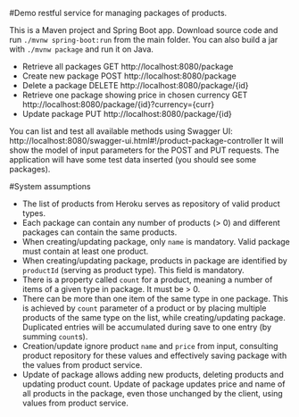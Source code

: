 #Demo restful service for managing packages of products.

This is a Maven project and Spring Boot app. Download source code and run `./mvnw spring-boot:run` from the main folder.
You can also build a jar with `./mvnw package` and run it on Java.

* Retrieve all packages GET http://localhost:8080/package
* Create new package POST http://localhost:8080/package
* Delete a package DELETE http://localhost:8080/package/{id}
* Retrieve one package showing price in chosen currency GET http://localhost:8080/package/{id}?currency={curr}
* Update package PUT http://localhost:8080/package/{id}

You can list and test all available methods using Swagger UI: http://localhost:8080/swagger-ui.html#!/product-package-controller
It will show the model of input parameters for the POST and PUT requests.
The application will have some test data inserted (you should see some packages).

#System assumptions

* The list of products from Heroku serves as repository of valid product types.
* Each package can contain any number of products (> 0) and different packages can contain the same products.
* When creating/updating package, only `name` is mandatory. Valid package must contain at least one product.
* When creating/updating package, products in package are identified by `productId` (serving as product type). This field is mandatory.
* There is a property called `count` for a product, meaning a number of items of a given type in package. It must be > 0.
* There can be more than one item of the same type in one package. This is achieved by `count` parameter of a product or by placing multiple products of the same type on the list, while creating/updating package. Duplicated entries will be accumulated during save to one entry (by summing `count`s).
* Creation/update ignore product `name` and `price` from input, consulting product repository for these values and effectively saving package with the values from product service.
* Update of package allows adding new products, deleting products and updating product count. Update of package updates price and name of all products in the package, even those unchanged by the client, using values from product service.
